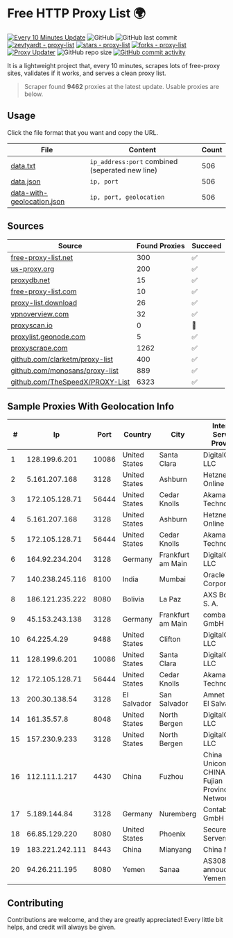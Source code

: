 
# Free HTTP Proxy List 🌍

[![Every 10 Minutes Update](https://github.com/mertguvencli/http-proxy-list/actions/workflows/main.yml/badge.svg?branch=main)](https://github.com/mertguvencli/http-proxy-list/actions/workflows/main.yml)
![GitHub](https://img.shields.io/github/license/mertguvencli/http-proxy-list)
![GitHub last commit](https://img.shields.io/github/last-commit/mertguvencli/http-proxy-list)
[![zevtyardt - proxy-list](https://img.shields.io/static/v1?label=zevtyardt&message=proxy-list&color=blue&logo=github)](https://github.com/zevtyardt/proxy-list "Go to GitHub repo")
[![stars - proxy-list](https://img.shields.io/github/stars/zevtyardt/proxy-list?style=social)](https://github.com/zevtyardt/proxy-list)
[![forks - proxy-list](https://img.shields.io/github/forks/zevtyardt/proxy-list?style=social)](https://github.com/zevtyardt/proxy-list)
[![Proxy Updater](https://github.com/zevtyardt/proxy-list/workflows/Proxy%20Updater/badge.svg)](https://github.com/zevtyardt/proxy-list/actions?query=workflow:"Proxy+Updater")
![GitHub repo size](https://img.shields.io/github/repo-size/zevtyardt/proxy-list)
[![GitHub commit activity](https://img.shields.io/github/commit-activity/m/zevtyardt/proxy-list?logo=commits)](https://github.com/zevtyardt/proxy-list/commits/main)

It is a lightweight project that, every 10 minutes, scrapes lots of free-proxy sites, validates if it works, and serves a clean proxy list.

> Scraper found **9462** proxies at the latest update. Usable proxies are below.

## Usage

Click the file format that you want and copy the URL.

|File|Content|Count|
|----|-------|-----|
|[data.txt](https://raw.githubusercontent.com/mertguvencli/http-proxy-list/main/proxy-list/data.txt)|`ip_address:port` combined (seperated new line)|506|
|[data.json](https://raw.githubusercontent.com/mertguvencli/http-proxy-list/main/proxy-list/data.json)|`ip, port`|506|
|[data-with-geolocation.json](https://raw.githubusercontent.com/mertguvencli/http-proxy-list/main/proxy-list/data-with-geolocation.json)|`ip, port, geolocation`|506|

## Sources

|Source|Found Proxies|Succeed|
|------|-------------|-------|
|[free-proxy-list.net](https://free-proxy-list.net)|300|✅|
|[us-proxy.org](https://www.us-proxy.org)|200|✅|
|[proxydb.net](http://proxydb.net)|15|✅|
|[free-proxy-list.com](https://free-proxy-list.com/?page=&port=&type%5B%5D=http&type%5B%5D=https&up_time=0&search=Search)|10|✅|
|[proxy-list.download](https://www.proxy-list.download/HTTP)|26|✅|
|[vpnoverview.com](https://vpnoverview.com/privacy/anonymous-browsing/free-proxy-servers)|32|✅|
|[proxyscan.io](https://www.proxyscan.io)|0|🚫|
|[proxylist.geonode.com](https://proxylist.geonode.com/api/proxy-list?limit=300&page=1&sort_by=lastChecked&sort_type=desc&protocols=http,https)|5|✅|
|[proxyscrape.com](https://api.proxyscrape.com/v2/?request=displayproxies&protocol=http&timeout=10000&country=all&ssl=all&anonymity=all)|1262|✅|
|[github.com/clarketm/proxy-list](https://raw.githubusercontent.com/clarketm/proxy-list/master/proxy-list-raw.txt)|400|✅|
|[github.com/monosans/proxy-list](https://raw.githubusercontent.com/monosans/proxy-list/main/proxies/http.txt)|889|✅|
|[github.com/TheSpeedX/PROXY-List](https://raw.githubusercontent.com/TheSpeedX/PROXY-List/master/http.txt)|6323|✅|


## Sample Proxies With Geolocation Info

|#|Ip|Port|Country|City|Internet Service Provider|
|-|--|----|-------|----|-------------------------|
|1|128.199.6.201|10086|United States|Santa Clara|DigitalOcean, LLC|
|2|5.161.207.168|3128|United States|Ashburn|Hetzner Online GmbH|
|3|172.105.128.71|56444|United States|Cedar Knolls|Akamai Technologies|
|4|5.161.207.168|3128|United States|Ashburn|Hetzner Online GmbH|
|5|172.105.128.71|56444|United States|Cedar Knolls|Akamai Technologies|
|6|164.92.234.204|3128|Germany|Frankfurt am Main|DigitalOcean, LLC|
|7|140.238.245.116|8100|India|Mumbai|Oracle Corporation|
|8|186.121.235.222|8080|Bolivia|La Paz|AXS Bolivia S. A.|
|9|45.153.243.138|3128|Germany|Frankfurt am Main|combahton GmbH|
|10|64.225.4.29|9488|United States|Clifton|DigitalOcean, LLC|
|11|128.199.6.201|10086|United States|Santa Clara|DigitalOcean, LLC|
|12|172.105.128.71|56444|United States|Cedar Knolls|Akamai Technologies|
|13|200.30.138.54|3128|El Salvador|San Salvador|Amnet Datos El Salvador|
|14|161.35.57.8|8048|United States|North Bergen|DigitalOcean, LLC|
|15|157.230.9.233|3128|United States|North Bergen|DigitalOcean, LLC|
|16|112.111.1.217|4430|China|Fuzhou|China Unicom CHINA169 Fujian Province Network|
|17|5.189.144.84|3128|Germany|Nuremberg|Contabo GmbH|
|18|66.85.129.220|8080|United States|Phoenix|Secured Servers LLC|
|19|183.221.242.111|8443|China|Mianyang|China Mobile|
|20|94.26.211.195|8080|Yemen|Sanaa|AS30873 annoucement YemenNet|



## Contributing

Contributions are welcome, and they are greatly appreciated! Every
little bit helps, and credit will always be given.

